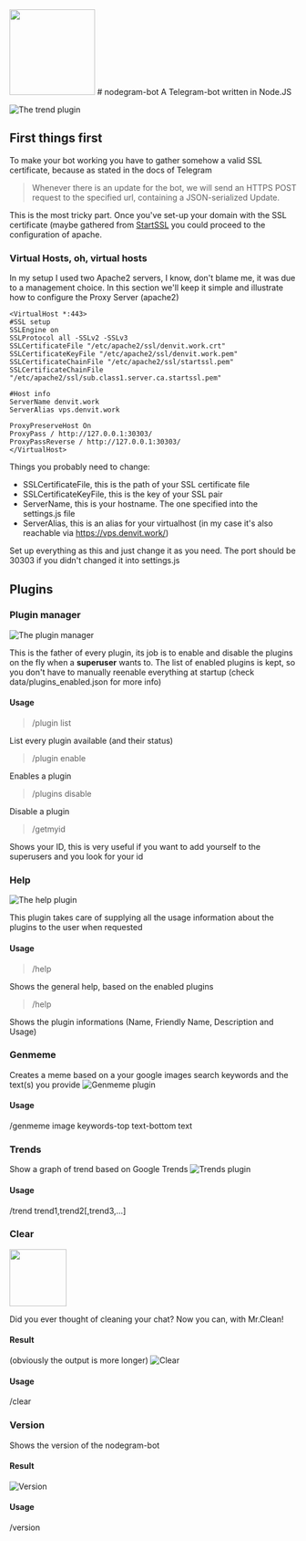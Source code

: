 <img src="http://i.imgur.com/Tz2m0v9.png" width=150 />
# nodegram-bot
A Telegram-bot written in Node.JS

![The trend plugin](http://i.imgur.com/Lz5oYTV.png)

## First things first
To make your bot working you have to gather somehow a valid SSL certificate, because as stated in the docs of Telegram 
> Whenever there is an update for the bot, we will send an HTTPS POST request to the specified url, containing a JSON-serialized Update.

This is the most tricky part. Once you've set-up your domain with the SSL certificate (maybe gathered from [StartSSL](https://www.startssl.com/) you could proceed to the configuration of apache.

### Virtual Hosts, oh, virtual hosts
In my setup I used two Apache2 servers,
I know, don't blame me, it was due to a management choice.
In this section we'll keep it simple and illustrate how to configure the Proxy Server (apache2)

```
<VirtualHost *:443>
#SSL setup
SSLEngine on
SSLProtocol all -SSLv2 -SSLv3
SSLCertificateFile "/etc/apache2/ssl/denvit.work.crt"
SSLCertificateKeyFile "/etc/apache2/ssl/denvit.work.pem"
SSLCertificateChainFile "/etc/apache2/ssl/startssl.pem"
SSLCertificateChainFile "/etc/apache2/ssl/sub.class1.server.ca.startssl.pem"

#Host info
ServerName denvit.work
ServerAlias vps.denvit.work

ProxyPreserveHost On
ProxyPass / http://127.0.0.1:30303/
ProxyPassReverse / http://127.0.0.1:30303/
</VirtualHost>
```

Things you probably need to change:

-	SSLCertificateFile, this is the path of your SSL certificate file
-	SSLCertificateKeyFile, this is the key of your SSL pair
-	ServerName, this is your hostname. The one specified into the settings.js file
-	ServerAlias, this is an alias for your virtualhost (in my case it's also reachable via https://vps.denvit.work/)

Set up everything as this and just change it as you need.
The port should be 30303 if you didn't changed it into settings.js 

## Plugins

### Plugin manager
![The plugin manager](http://i.imgur.com/XNkbj6p.png)

This is the father of every plugin,
its job is to enable and disable the plugins on the fly when a **superuser** wants to.
The list of enabled plugins is kept, so you don't have to manually reenable everything at startup (check data/plugins_enabled.json for more info)

#### Usage
>/plugin list

List every plugin available (and their status)

>/plugin enable <plugin name>

Enables a plugin

>/plugins disable <plugin name>

Disable a plugin

>/getmyid

Shows your ID, this is very useful if you want to add yourself to the superusers and you look for your id


### Help
![The help plugin](http://i.imgur.com/2ahFz1A.png)

This plugin takes care of supplying all the usage information about the plugins to the user when requested

#### Usage
>/help

Shows the general help, based on the enabled plugins

>/help <plugin friendly name>

Shows the plugin informations (Name, Friendly Name, Description and Usage)


### Genmeme
Creates a meme based on a your google images search keywords and the text(s) you provide
![Genmeme plugin](http://i.imgur.com/Cd9jLLD.png)

#### Usage
/genmeme image keywords-top text-bottom text

### Trends
Show a graph of trend based on Google Trends
![Trends plugin](http://i.imgur.com/Lz5oYTV.png)

#### Usage
/trend trend1,trend2[,trend3,...]

### Clear
<img src="http://i.imgur.com/spw9x7a.jpg" height=100 /> 

Did you ever thought of cleaning your chat?
Now you can, with Mr.Clean!

#### Result
(obviously the output is more longer)
![Clear](http://i.imgur.com/YKA10z2.png)

#### Usage
/clear

### Version
Shows the version of the nodegram-bot

#### Result
![Version](http://i.imgur.com/GMtKSXu.png)

#### Usage
/version